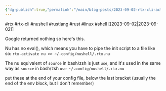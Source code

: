 ```yaml
---
{"dg-publish":true,"permalink":"/main/blog-posts/2023-09-02-rtx-cli-activate-nu-or-how-to-source-init-scripts-designed-for-nu-with-nu/","noteIcon":""}
---
```


#rtx #rtx-cli #nushell #rustlang #rust #linux #shell
[[2023-09-02\|2023-09-02]]

Google returned nothing so here's this.

Nu has no eval(), which means you have to pipe the init script to a file like so:
```rtx-activate nu >> ~/.config/nushell/.rtx.nu```

The nu equivalent of `source` in bash/zsh is just `use`, and it's used in the same way as `source` in bash/zsh
```use ~/.config/nushell/.rtx.nu```

put these at the end of your config file, below the last bracket (usually the end of the env block, but I don't remember)